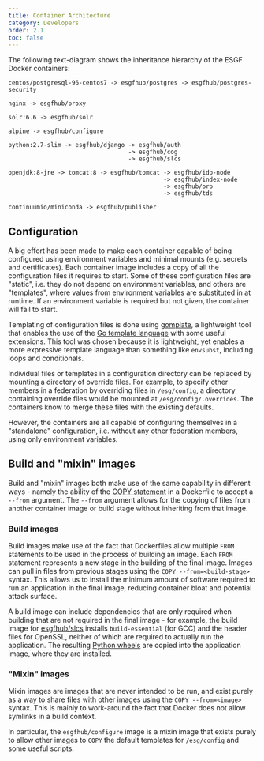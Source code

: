 ```yaml
---
title: Container Architecture
category: Developers
order: 2.1
toc: false
---
```


The following text-diagram shows the inheritance hierarchy of the ESGF Docker containers:

```
centos/postgresql-96-centos7 -> esgfhub/postgres -> esgfhub/postgres-security

nginx -> esgfhub/proxy

solr:6.6 -> esgfhub/solr

alpine -> esgfhub/configure

python:2.7-slim -> esgfhub/django -> esgfhub/auth
                                  -> esgfhub/cog
                                  -> esgfhub/slcs

openjdk:8-jre -> tomcat:8 -> esgfhub/tomcat -> esgfhub/idp-node
                                            -> esgfhub/index-node
                                            -> esgfhub/orp
                                            -> esgfhub/tds

continuumio/miniconda -> esgfhub/publisher
```

## Configuration

A big effort has been made to make each container capable of being configured
using environment variables and minimal mounts (e.g. secrets and certificates).
Each container image includes a copy of all the configuration files it requires
to start. Some of these configuration files are "static", i.e. they do not depend
on environment variables, and others are "templates", where values from environment
variables are substituted in at runtime. If an environment variable is required but
not given, the container will fail to start.

Templating of configuration files is done using [gomplate](https://gomplate.hairyhenderson.ca/),
a lightweight tool that enables the use of the [Go template language](https://golang.org/pkg/text/template/)
with some useful extensions. This tool was chosen because it is lightweight, yet enables a
more expressive template language than something like `envsubst`, including loops and conditionals.

Individual files or templates in a configuration directory can be replaced by mounting
a directory of override files. For example, to specify other members in a federation
by overriding files in `/esg/config`, a directory containing override files would be
mounted at `/esg/config/.overrides`. The containers know to merge these files with the
existing defaults.

However, the containers are all capable of configuring themselves in a "standalone"
configuration, i.e. without any other federation members, using only environment
variables.

## Build and "mixin" images

Build and "mixin" images both make use of the same capability in different
ways - namely the ability of the
[COPY statement](https://docs.docker.com/engine/reference/builder/#copy) in a
Dockerfile to accept a `--from` argument. The `--from` argument allows for the
copying of files from another container image or build stage without inheriting
from that image.

### Build images

Build images make use of the fact that Dockerfiles allow multiple `FROM`
statements to be used in the process of building an image. Each `FROM` statement
represents a new stage in the building of the final image. Images can pull in
files from previous stages using the `COPY --from=<build-stage>` syntax. This
allows us to install the minimum amount of software required to run an application
in the final image, reducing container bloat and potential attack surface.

A build image can include dependencies that are only required when building
that are not required in the final image - for example, the build image for
[esgfhub/slcs](https://github.com/ESGF/esgf-docker/blob/master/slcs/Dockerfile)
installs `build-essential` (for GCC) and the header files for OpenSSL, neither
of which are required to actually run the application. The resulting
[Python wheels](https://pythonwheels.com/) are copied into the application image,
where they are installed.

### "Mixin" images

Mixin images are images that are never intended to be run, and exist purely
as a way to share files with other images using the `COPY --from=<image>` syntax.
This is mainly to work-around the fact that Docker does not allow symlinks in a
build context.

In particular, the `esgfhub/configure` image is a mixin image that exists
purely to allow other images to `COPY` the default templates for `/esg/config`
and some useful scripts.
